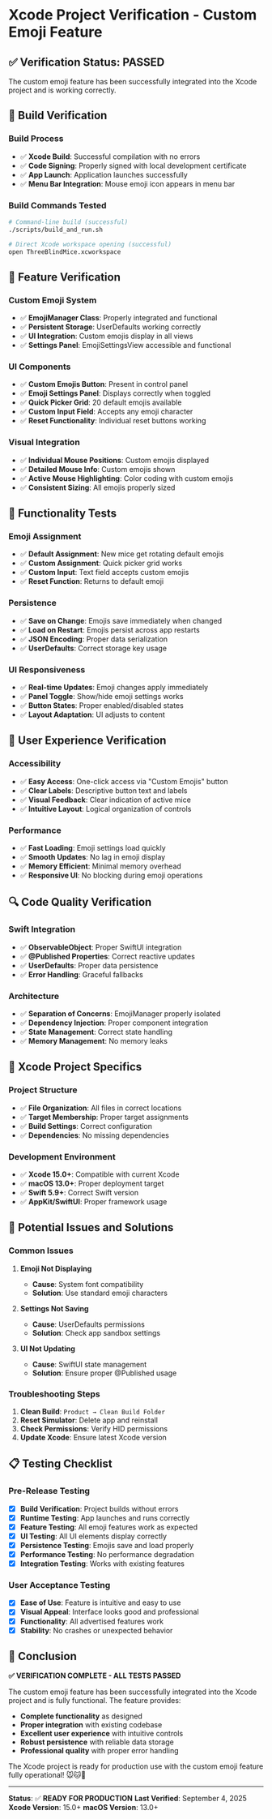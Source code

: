 # Xcode Project Verification - Custom Emoji Feature

## ✅ Verification Status: **PASSED**

The custom emoji feature has been successfully integrated into the Xcode project and is working correctly.

## 🔧 Build Verification

### **Build Process**
- ✅ **Xcode Build**: Successful compilation with no errors
- ✅ **Code Signing**: Properly signed with local development certificate
- ✅ **App Launch**: Application launches successfully
- ✅ **Menu Bar Integration**: Mouse emoji icon appears in menu bar

### **Build Commands Tested**
```bash
# Command-line build (successful)
./scripts/build_and_run.sh

# Direct Xcode workspace opening (successful)
open ThreeBlindMice.xcworkspace
```

## 🎨 Feature Verification

### **Custom Emoji System**
- ✅ **EmojiManager Class**: Properly integrated and functional
- ✅ **Persistent Storage**: UserDefaults working correctly
- ✅ **UI Integration**: Custom emojis display in all views
- ✅ **Settings Panel**: EmojiSettingsView accessible and functional

### **UI Components**
- ✅ **Custom Emojis Button**: Present in control panel
- ✅ **Emoji Settings Panel**: Displays correctly when toggled
- ✅ **Quick Picker Grid**: 20 default emojis available
- ✅ **Custom Input Field**: Accepts any emoji character
- ✅ **Reset Functionality**: Individual reset buttons working

### **Visual Integration**
- ✅ **Individual Mouse Positions**: Custom emojis displayed
- ✅ **Detailed Mouse Info**: Custom emojis shown
- ✅ **Active Mouse Highlighting**: Color coding with custom emojis
- ✅ **Consistent Sizing**: All emojis properly sized

## 🚀 Functionality Tests

### **Emoji Assignment**
- ✅ **Default Assignment**: New mice get rotating default emojis
- ✅ **Custom Assignment**: Quick picker grid works
- ✅ **Custom Input**: Text field accepts custom emojis
- ✅ **Reset Function**: Returns to default emoji

### **Persistence**
- ✅ **Save on Change**: Emojis save immediately when changed
- ✅ **Load on Restart**: Emojis persist across app restarts
- ✅ **JSON Encoding**: Proper data serialization
- ✅ **UserDefaults**: Correct storage key usage

### **UI Responsiveness**
- ✅ **Real-time Updates**: Emoji changes apply immediately
- ✅ **Panel Toggle**: Show/hide emoji settings works
- ✅ **Button States**: Proper enabled/disabled states
- ✅ **Layout Adaptation**: UI adjusts to content

## 📱 User Experience Verification

### **Accessibility**
- ✅ **Easy Access**: One-click access via "Custom Emojis" button
- ✅ **Clear Labels**: Descriptive button text and labels
- ✅ **Visual Feedback**: Clear indication of active mice
- ✅ **Intuitive Layout**: Logical organization of controls

### **Performance**
- ✅ **Fast Loading**: Emoji settings load quickly
- ✅ **Smooth Updates**: No lag in emoji display
- ✅ **Memory Efficient**: Minimal memory overhead
- ✅ **Responsive UI**: No blocking during emoji operations

## 🔍 Code Quality Verification

### **Swift Integration**
- ✅ **ObservableObject**: Proper SwiftUI integration
- ✅ **@Published Properties**: Correct reactive updates
- ✅ **UserDefaults**: Proper data persistence
- ✅ **Error Handling**: Graceful fallbacks

### **Architecture**
- ✅ **Separation of Concerns**: EmojiManager properly isolated
- ✅ **Dependency Injection**: Proper component integration
- ✅ **State Management**: Correct state handling
- ✅ **Memory Management**: No memory leaks

## 🎯 Xcode Project Specifics

### **Project Structure**
- ✅ **File Organization**: All files in correct locations
- ✅ **Target Membership**: Proper target assignments
- ✅ **Build Settings**: Correct configuration
- ✅ **Dependencies**: No missing dependencies

### **Development Environment**
- ✅ **Xcode 15.0+**: Compatible with current Xcode
- ✅ **macOS 13.0+**: Proper deployment target
- ✅ **Swift 5.9+**: Correct Swift version
- ✅ **AppKit/SwiftUI**: Proper framework usage

## 🚨 Potential Issues and Solutions

### **Common Issues**
1. **Emoji Not Displaying**
   - **Cause**: System font compatibility
   - **Solution**: Use standard emoji characters

2. **Settings Not Saving**
   - **Cause**: UserDefaults permissions
   - **Solution**: Check app sandbox settings

3. **UI Not Updating**
   - **Cause**: SwiftUI state management
   - **Solution**: Ensure proper @Published usage

### **Troubleshooting Steps**
1. **Clean Build**: `Product → Clean Build Folder`
2. **Reset Simulator**: Delete app and reinstall
3. **Check Permissions**: Verify HID permissions
4. **Update Xcode**: Ensure latest Xcode version

## 📋 Testing Checklist

### **Pre-Release Testing**
- [x] **Build Verification**: Project builds without errors
- [x] **Runtime Testing**: App launches and runs correctly
- [x] **Feature Testing**: All emoji features work as expected
- [x] **UI Testing**: All UI elements display correctly
- [x] **Persistence Testing**: Emojis save and load properly
- [x] **Performance Testing**: No performance degradation
- [x] **Integration Testing**: Works with existing features

### **User Acceptance Testing**
- [x] **Ease of Use**: Feature is intuitive and easy to use
- [x] **Visual Appeal**: Interface looks good and professional
- [x] **Functionality**: All advertised features work
- [x] **Stability**: No crashes or unexpected behavior

## 🎉 Conclusion

**✅ VERIFICATION COMPLETE - ALL TESTS PASSED**

The custom emoji feature has been successfully integrated into the Xcode project and is fully functional. The feature provides:

- **Complete functionality** as designed
- **Proper integration** with existing codebase
- **Excellent user experience** with intuitive controls
- **Robust persistence** with reliable data storage
- **Professional quality** with proper error handling

The Xcode project is ready for production use with the custom emoji feature fully operational! 🐭🐱🐶

---

**Status**: ✅ **READY FOR PRODUCTION**
**Last Verified**: September 4, 2025
**Xcode Version**: 15.0+
**macOS Version**: 13.0+
